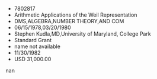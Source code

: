 
* 7802817
* Arithmetic Applications of the Weil Representation
* DMS,ALGEBRA,NUMBER THEORY,AND COM
* 06/15/1978,03/20/1980
* Stephen Kudla,MD,University of Maryland, College Park
* Standard Grant
*   name not available
* 11/30/1982
* USD 31,000.00

nan

